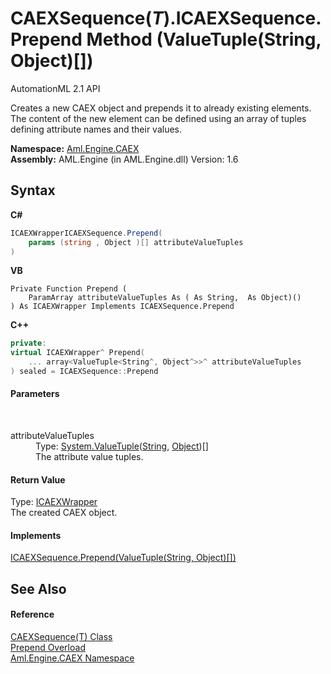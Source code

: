 # CAEXSequence(*T*).ICAEXSequence.Prepend Method (ValueTuple(String, Object)[])
AutomationML 2.1 API 

Creates a new CAEX object and prepends it to already existing elements. The content of the new element can be defined using an array of tuples defining attribute names and their values.

**Namespace:**&nbsp;<a href="N_Aml_Engine_CAEX">Aml.Engine.CAEX</a><br />**Assembly:**&nbsp;AML.Engine (in AML.Engine.dll) Version: 1.6

## Syntax

**C#**<br />
``` C#
ICAEXWrapperICAEXSequence.Prepend(
	params (string , Object )[] attributeValueTuples
)
```

**VB**<br />
``` VB
Private Function Prepend ( 
	ParamArray attributeValueTuples As ( As String,  As Object)()
) As ICAEXWrapper Implements ICAEXSequence.Prepend
```

**C++**<br />
``` C++
private:
virtual ICAEXWrapper^ Prepend(
	... array<ValueTuple<String^, Object^>>^ attributeValueTuples
) sealed = ICAEXSequence::Prepend
```


#### Parameters
&nbsp;<dl><dt>attributeValueTuples</dt><dd>Type: <a href="https://docs.microsoft.com/dotnet/api/system.valuetuple-2" target="_parent" rel="noopener noreferrer">System.ValueTuple</a>(<a href="https://docs.microsoft.com/dotnet/api/system.string" target="_parent" rel="noopener noreferrer">String</a>, <a href="https://docs.microsoft.com/dotnet/api/system.object" target="_parent" rel="noopener noreferrer">Object</a>)[]<br />The attribute value tuples.</dd></dl>

#### Return Value
Type: <a href="T_Aml_Engine_CAEX_ICAEXWrapper">ICAEXWrapper</a><br />The created CAEX object.

#### Implements
<a href="M_Aml_Engine_CAEX_ICAEXSequence_Prepend_1">ICAEXSequence.Prepend(ValueTuple(String, Object)[])</a><br />

## See Also


#### Reference
<a href="T_Aml_Engine_CAEX_CAEXSequence_1">CAEXSequence(T) Class</a><br /><a href="Overload_Aml_Engine_CAEX_CAEXSequence_1_Aml_Engine_CAEX_ICAEXSequence_Prepend">Prepend Overload</a><br /><a href="N_Aml_Engine_CAEX">Aml.Engine.CAEX Namespace</a><br />